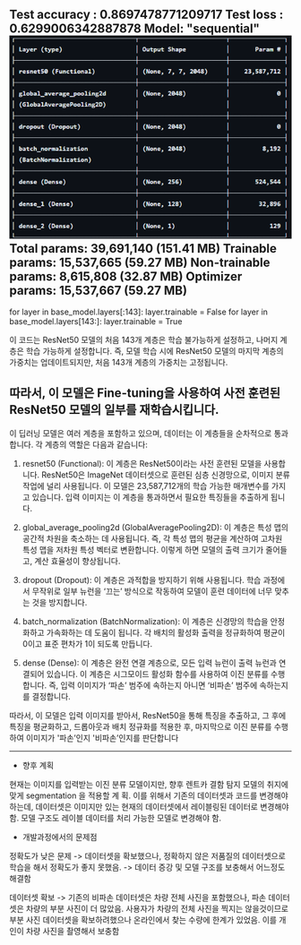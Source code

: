Test accuracy : 0.8697478771209717
Test loss : 0.6299006342887878
Model: "sequential"<br>
<img src="./image/모델구조.png"><br>
 Total params: 39,691,140 (151.41 MB)
 Trainable params: 15,537,665 (59.27 MB)
 Non-trainable params: 8,615,808 (32.87 MB)
 Optimizer params: 15,537,667 (59.27 MB)
--------------------------------------------------------------------------------------------------------------------------------
for layer in base_model.layers[:143]:
    layer.trainable = False
for layer in base_model.layers[143:]:
    layer.trainable = True

이 코드는 ResNet50 모델의 처음 143개 계층은 학습 불가능하게 설정하고, 나머지 계층은 학습 가능하게 설정합니다. 즉, 모델 학습 시에 ResNet50 모델의 마지막 계층의 가중치는 업데이트되지만, 처음 143개 계층의 가중치는 고정됩니다.

따라서, 이 모델은 Fine-tuning을 사용하여 사전 훈련된 ResNet50 모델의 일부를 재학습시킵니다. 
--------------------------------------------------------------------------------------------------------------------------------

이 딥러닝 모델은 여러 계층을 포함하고 있으며, 데이터는 이 계층들을 순차적으로 통과합니다. 각 계층의 역할은 다음과 같습니다:

1. resnet50 (Functional): 이 계층은 ResNet50이라는 사전 훈련된 모델을 사용합니다. ResNet50은 ImageNet 데이터셋으로 훈련된 심층 신경망으로, 이미지 분류 작업에 널리 사용됩니다. 이 모델은 23,587,712개의 학습 가능한 매개변수를 가지고 있습니다. 입력 이미지는 이 계층을 통과하면서 필요한 특징들을 추출하게 됩니다.

2. global_average_pooling2d (GlobalAveragePooling2D): 이 계층은 특성 맵의 공간적 차원을 축소하는 데 사용됩니다. 즉, 각 특성 맵의 평균을 계산하여 고차원 특성 맵을 저차원 특성 벡터로 변환합니다. 이렇게 하면 모델의 출력 크기가 줄어들고, 계산 효율성이 향상됩니다.

3. dropout (Dropout): 이 계층은 과적합을 방지하기 위해 사용됩니다. 학습 과정에서 무작위로 일부 뉴런을 ‘끄는’ 방식으로 작동하여 모델이 훈련 데이터에 너무 맞추는 것을 방지합니다.

4. batch_normalization (BatchNormalization): 이 계층은 신경망의 학습을 안정화하고 가속화하는 데 도움이 됩니다. 각 배치의 활성화 출력을 정규화하여 평균이 0이고 표준 편차가 1이 되도록 만듭니다.

5. dense (Dense): 이 계층은 완전 연결 계층으로, 모든 입력 뉴런이 출력 뉴런과 연결되어 있습니다. 이 계층은 시그모이드 활성화 함수를 사용하여 이진 분류를 수행합니다. 즉, 입력 이미지가 ‘파손’ 범주에 속하는지 아니면 ‘비파손’ 범주에 속하는지를 결정합니다.

따라서, 이 모델은 입력 이미지를 받아서, ResNet50을 통해 특징을 추출하고, 그 후에 특징을 평균화하고, 드롭아웃과 배치 정규화를 적용한 후, 마지막으로 이진 분류를 수행하여 이미지가 '파손’인지 '비파손’인지를 판단합니다

--------------------------------------------------------------------------------------------------------------------------------

- 향후 계획

현재는 이미지를 입력받는 이진 분류 모델이지만, 향후 렌트카 결함 탐지 모델의 취지에 맞게 segmentation 을 적용할 계 획. 이를 위해서 기존의 데이터셋과 코드를 변경해야 하는데, 데이터셋은 이미지만 있는 현재의 데이터셋에서 레이블링된 데이터로 변경해야함. 모델 구조도 레이블 데이터를 처리 가능한 모델로 변경해야 함.

- 개발과정에서의 문제점

정확도가 낮은 문제 -> 데이터셋을 확보했으나, 정확하지 않은 저품질의 데이터셋으로 학습을 해서 정확도가 좋지 못했음.
			   -> 데이터 증강 및 모델 구조를 보충해서 어느정도 해결함

데이터셋 확보 -> 기존의 비파손 데이터셋은 차량 전체 사진을 포함했으나, 파손 데이터셋은 차량의 부분 사진이 더 많았음. 사용자가 차량의 전체 사진을 찍지는 않을것이므로 부분 사진 데이터셋을 확보하려했으나 온라인에서 찾는 수량에 한계가 있었음. 이를 개인이 차량 사진을 촬영해서 보충함

